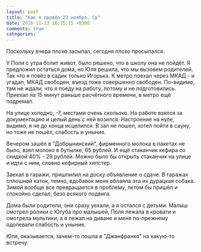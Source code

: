 ```yaml
---
layout: post
title: "Как я провёл 23 ноября, Ср"
date: 2016-11-23 16:35:15 +0300
comments: true
categories: 
---
```

Поскольку вчера плохо засыпал, сегодня плохо просыпался.

У Поли с утра болит живот, было решено, что в школу она не пойдёт. Я предложил остаться дома, но Юля решила, что мы вызовем родителей. Так что я повёз в садик только Игорька. К метро поехал через МКАД - и угадал, МКАД свободен, въезд тоже совершенно свободен. По-видимо, там не ждали, что я поеду на работу, потому и не подготовились. Приехал на 15 минут раньше расчётного времени, в метро ещё подремал.

На улице холодно, -7, местами очень скользко. На работе взялся за документацию и целый день с ней возился. Настроение на нуле, видимо, я не до конца исцелился. В зал не пошел, хотел пойти в сауну, но тоже не пошёл, слабость и уныние.

Вечером зашёл в "Добрынинский", фирменного молока в пакетах не было, взял молоко в бутылке, 65 рублей. И ещё стаканчик кефира со скидкой 40% - 29 рублей. Можно было бы открыть стаканчик на улице и идти с ним, словно кефирный хипстер. 

Заехал в гаражи, пришпилил на доску объявление о сдаче. В гаражах сплошной каток, темно, вдобавок меня облаяла эта их дурацкая собака. Зимой вообще все превращается в проблему, летом бы пришёл и спокойно сделал, безо всякого подвига.

Дома были родители, они сразу уехали, а я остался с детьми. Малыш смотрел ролики с Ютуба про малышей, Поля лежала в кровати и смотрела мультики, а я лежал на диване и меня по-прежнему одолевали слабость и уныние.

Юля, оказывается, зачем-то пошла в "Джанфранко" на какую-то встречу.